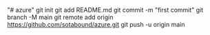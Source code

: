 "# azure"  git init git add README.md git commit -m "first commit" git branch -M main git remote add origin https://github.com/sotabound/azure.git git push -u origin main
